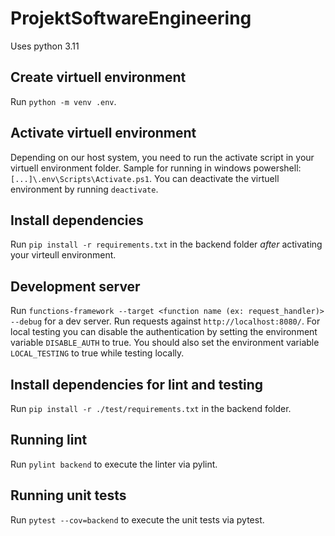 # ProjektSoftwareEngineering

Uses python 3.11

## Create virtuell environment

Run `python -m venv .env`.

## Activate virtuell environment

Depending on our host system, you need to run the activate script in your virtuell environment folder. Sample for running in windows powershell: `[...]\.env\Scripts\Activate.ps1`. You can deactivate the virtuell environment by running `deactivate`.

## Install dependencies

Run `pip install -r requirements.txt` in the backend folder _after_ activating your virteull environment.

## Development server

Run `functions-framework --target <function name (ex: request_handler)> --debug` for a dev server. Run requests against `http://localhost:8080/`.
For local testing you can disable the authentication by setting the environment variable `DISABLE_AUTH` to true. You should also set the environment variable `LOCAL_TESTING` to true while testing locally.

## Install dependencies for lint and testing

Run `pip install -r ./test/requirements.txt` in the backend folder.

## Running lint

Run `pylint backend` to execute the linter via pylint.

## Running unit tests

Run `pytest --cov=backend` to execute the unit tests via pytest.

